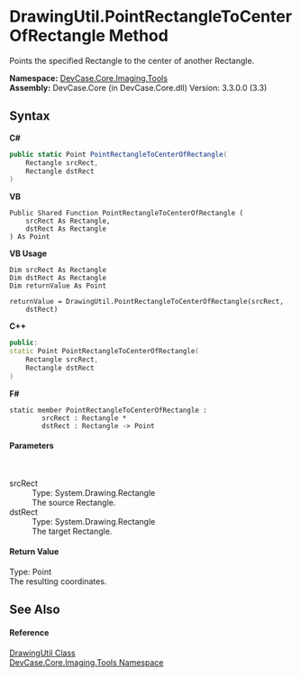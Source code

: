# DrawingUtil.PointRectangleToCenterOfRectangle Method 
 

Points the specified Rectangle to the center of another Rectangle.

**Namespace:**&nbsp;<a href="N_DevCase_Core_Imaging_Tools">DevCase.Core.Imaging.Tools</a><br />**Assembly:**&nbsp;DevCase.Core (in DevCase.Core.dll) Version: 3.3.0.0 (3.3)

## Syntax

**C#**<br />
``` C#
public static Point PointRectangleToCenterOfRectangle(
	Rectangle srcRect,
	Rectangle dstRect
)
```

**VB**<br />
``` VB
Public Shared Function PointRectangleToCenterOfRectangle ( 
	srcRect As Rectangle,
	dstRect As Rectangle
) As Point
```

**VB Usage**<br />
``` VB Usage
Dim srcRect As Rectangle
Dim dstRect As Rectangle
Dim returnValue As Point

returnValue = DrawingUtil.PointRectangleToCenterOfRectangle(srcRect, 
	dstRect)
```

**C++**<br />
``` C++
public:
static Point PointRectangleToCenterOfRectangle(
	Rectangle srcRect, 
	Rectangle dstRect
)
```

**F#**<br />
``` F#
static member PointRectangleToCenterOfRectangle : 
        srcRect : Rectangle * 
        dstRect : Rectangle -> Point 

```


#### Parameters
&nbsp;<dl><dt>srcRect</dt><dd>Type: System.Drawing.Rectangle<br />The source Rectangle.</dd><dt>dstRect</dt><dd>Type: System.Drawing.Rectangle<br />The target Rectangle.</dd></dl>

#### Return Value
Type: Point<br />The resulting coordinates.

## See Also


#### Reference
<a href="T_DevCase_Core_Imaging_Tools_DrawingUtil">DrawingUtil Class</a><br /><a href="N_DevCase_Core_Imaging_Tools">DevCase.Core.Imaging.Tools Namespace</a><br />